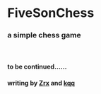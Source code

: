 # FiveSonChess
### a simple chess game 
&nbsp;&nbsp;
&nbsp;&nbsp;
&nbsp;&nbsp;
&nbsp;&nbsp;
#### to be continued……
#### writing by [Zrx](https://github.com/Zrxrxrx) and [kqq](https://github.com/t871631092)
